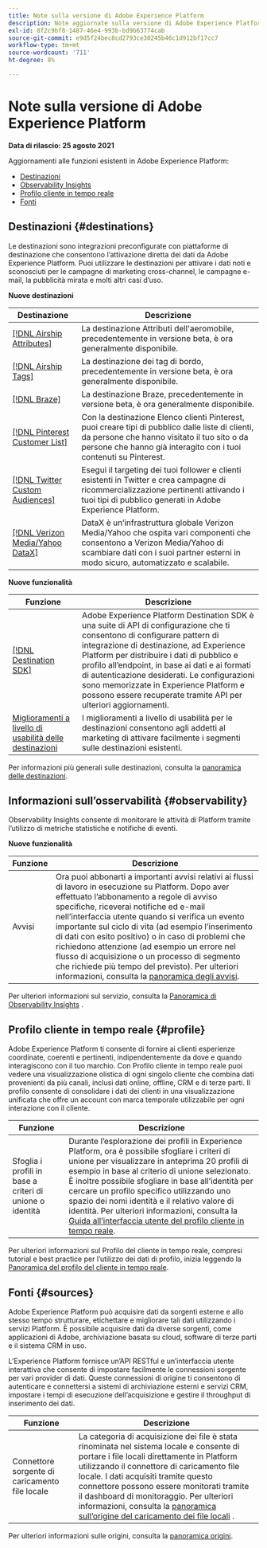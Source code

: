 ```yaml
---
title: Note sulla versione di Adobe Experience Platform
description: Note aggiornate sulla versione di Adobe Experience Platform.
exl-id: 8f2c9bf8-1487-46e4-993b-bd9b63774cab
source-git-commit: e9d5f24bec8cd2793ce30245b46c1d912bf17cc7
workflow-type: tm+mt
source-wordcount: '711'
ht-degree: 8%

---
```



# Note sulla versione di Adobe Experience Platform

**Data di rilascio: 25 agosto 2021**

Aggiornamenti alle funzioni esistenti in Adobe Experience Platform:

- [Destinazioni](#destinations)
- [Observability Insights](#observability)
- [Profilo cliente in tempo reale](#profile)
- [Fonti](#sources)

## Destinazioni {#destinations}

Le destinazioni sono integrazioni preconfigurate con piattaforme di destinazione che consentono l’attivazione diretta dei dati da Adobe Experience Platform. Puoi utilizzare le destinazioni per attivare i dati noti e sconosciuti per le campagne di marketing cross-channel, le campagne e-mail, la pubblicità mirata e molti altri casi d’uso.

**Nuove destinazioni**

| Destinazione | Descrizione |
| ----------- | ----------- |
| [[!DNL Airship Attributes]](../../destinations/catalog/mobile-engagement/airship-attributes.md) | La destinazione Attributi dell&#39;aeromobile, precedentemente in versione beta, è ora generalmente disponibile. |
| [[!DNL Airship Tags]](../../destinations/catalog/mobile-engagement/airship-tags.md) | La destinazione dei tag di bordo, precedentemente in versione beta, è ora generalmente disponibile. |
| [[!DNL Braze]](../../destinations/catalog/mobile-engagement/braze.md) | La destinazione Braze, precedentemente in versione beta, è ora generalmente disponibile. |
| [[!DNL Pinterest Customer List]](../../destinations/catalog/advertising/pinterest.md) | Con la destinazione Elenco clienti Pinterest, puoi creare tipi di pubblico dalle liste di clienti, da persone che hanno visitato il tuo sito o da persone che hanno già interagito con i tuoi contenuti su Pinterest. |
| [[!DNL Twitter Custom Audiences]](../../destinations/catalog/social/twitter.md) | Esegui il targeting dei tuoi follower e clienti esistenti in Twitter e crea campagne di ricommercializzazione pertinenti attivando i tuoi tipi di pubblico generati in Adobe Experience Platform. |
| [[!DNL Verizon Media/Yahoo DataX]](../../destinations/catalog/advertising/datax.md) | DataX è un’infrastruttura globale Verizon Media/Yahoo che ospita vari componenti che consentono a Verizon Media/Yahoo di scambiare dati con i suoi partner esterni in modo sicuro, automatizzato e scalabile. |

**Nuove funzionalità**

| Funzione | Descrizione |
| --- | --- |
| [[!DNL Destination SDK]](../../destinations/destination-sdk/overview.md) | Adobe Experience Platform Destination SDK è una suite di API di configurazione che ti consentono di configurare pattern di integrazione di destinazione, ad Experience Platform per distribuire i dati di pubblico e profilo all’endpoint, in base ai dati e ai formati di autenticazione desiderati. Le configurazioni sono memorizzate in Experience Platform e possono essere recuperate tramite API per ulteriori aggiornamenti. |
| [Miglioramenti a livello di usabilità delle destinazioni](../../destinations/ui/activation-overview.md) | I miglioramenti a livello di usabilità per le destinazioni consentono agli addetti al marketing di attivare facilmente i segmenti sulle destinazioni esistenti. |

Per informazioni più generali sulle destinazioni, consulta la [panoramica delle destinazioni](../../destinations/home.md).

## Informazioni sull’osservabilità {#observability}

Observability Insights consente di monitorare le attività di Platform tramite l’utilizzo di metriche statistiche e notifiche di eventi.

**Nuove funzionalità**

| Funzione | Descrizione |
| --- | --- |
| Avvisi | Ora puoi abbonarti a importanti avvisi relativi ai flussi di lavoro in esecuzione su Platform. Dopo aver effettuato l’abbonamento a regole di avviso specifiche, riceverai notifiche ed e-mail nell’interfaccia utente quando si verifica un evento importante sul ciclo di vita (ad esempio l’inserimento di dati con esito positivo) o in caso di problemi che richiedono attenzione (ad esempio un errore nel flusso di acquisizione o un processo di segmento che richiede più tempo del previsto). Per ulteriori informazioni, consulta la [panoramica degli avvisi](../../observability/alerts/overview.md). |

Per ulteriori informazioni sul servizio, consulta la [Panoramica di Observability Insights](../../observability/home.md) .

## Profilo cliente in tempo reale {#profile}

Adobe Experience Platform ti consente di fornire ai clienti esperienze coordinate, coerenti e pertinenti, indipendentemente da dove e quando interagiscono con il tuo marchio. Con Profilo cliente in tempo reale puoi vedere una visualizzazione olistica di ogni singolo cliente che combina dati provenienti da più canali, inclusi dati online, offline, CRM e di terze parti. Il profilo consente di consolidare i dati dei clienti in una visualizzazione unificata che offre un account con marca temporale utilizzabile per ogni interazione con il cliente.

| Funzione | Descrizione |
| ------- | ----------- |
| Sfoglia i profili in base a criteri di unione o identità | Durante l’esplorazione dei profili in Experience Platform, ora è possibile sfogliare i criteri di unione per visualizzare in anteprima 20 profili di esempio in base al criterio di unione selezionato. È inoltre possibile sfogliare in base all’identità per cercare un profilo specifico utilizzando uno spazio dei nomi identità e il relativo valore di identità. Per ulteriori informazioni, consulta la [Guida all’interfaccia utente del profilo cliente in tempo reale](../../profile/ui/user-guide.md). |

Per ulteriori informazioni sul Profilo del cliente in tempo reale, compresi tutorial e best practice per l’utilizzo dei dati di profilo, inizia leggendo la [Panoramica del profilo del cliente in tempo reale](../../profile/home.md).

## Fonti {#sources}

Adobe Experience Platform può acquisire dati da sorgenti esterne e allo stesso tempo strutturare, etichettare e migliorare tali dati utilizzando i servizi Platform. È possibile acquisire dati da diverse sorgenti, come applicazioni di Adobe, archiviazione basata su cloud, software di terze parti e il sistema CRM in uso.

L’Experience Platform fornisce un’API RESTful e un’interfaccia utente interattiva che consente di impostare facilmente le connessioni sorgente per vari provider di dati. Queste connessioni di origine ti consentono di autenticare e connettersi a sistemi di archiviazione esterni e servizi CRM, impostare i tempi di esecuzione dell’acquisizione e gestire il throughput di inserimento dei dati.

| Funzione | Descrizione |
| ------- | ----------- |
| Connettore sorgente di caricamento file locale | La categoria di acquisizione dei file è stata rinominata nel sistema locale e consente di portare i file locali direttamente in Platform utilizzando il connettore di caricamento file locale. I dati acquisiti tramite questo connettore possono essere monitorati tramite il dashboard di monitoraggio. Per ulteriori informazioni, consulta la [panoramica sull’origine del caricamento dei file locali](../../sources/connectors/local-system/local-file-upload.md) . |

Per ulteriori informazioni sulle origini, consulta la [panoramica origini](../../sources/home.md).

